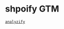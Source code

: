 # shpoify GTM

[` analyzify `](https://analyzify.app/google-tag-manager-shopify/setup#manually-install-gtm)
